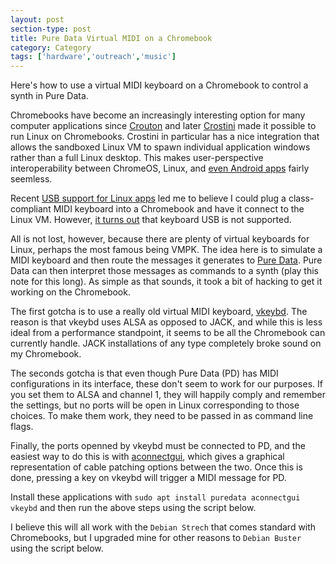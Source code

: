 ```yaml
---
layout: post
section-type: post
title: Pure Data Virtual MIDI on a Chromebook
category: Category
tags: ['hardware','outreach','music']
---
```


Here's how to use a virtual MIDI keyboard on a Chromebook to control a synth in Pure Data.

Chromebooks have become an increasingly interesting option for many computer applications since [Crouton](https://github.com/dnschneid/crouton) and later [Crostini](https://chromium.googlesource.com/chromiumos/docs/+/master/containers_and_vms.md) made it possible to run Linux on Chromebooks.
Crostini in particular has a nice integration that allows the sandboxed Linux VM to spawn individual application windows rather than a full Linux desktop.
This makes user-perspective interoperability between ChromeOS, Linux, and [even Android apps](https://support.google.com/chromebook/answer/7021273?hl=en) fairly seemless.

Recent [USB support for Linux apps](https://kmyers.me/blog/chromeos/chromeos-75-0-3759-4-brings-proper-usb-support-to-linux-applications-and-breaks-a-few-things-in-the-process/) led me to believe I could plug a class-compliant MIDI keyboard into a Chromebook and have it connect to the Linux VM.
However, [it turns out](https://kmyers.me/blog/chromeos/crostini-usb-what-works-and-what-does-not/) that keyboard USB is not supported.

All is not lost, however, because there are plenty of virtual keyboards for Linux, perhaps the most famous being VMPK.
The idea here is to simulate a MIDI keyboard and then route the messages it generates to [Pure Data](https://puredata.info/).
Pure Data can then interpret those messages as commands to a synth (play this note for this long). 
As simple as that sounds, it took a bit of hacking to get it working on the Chromebook.

The first gotcha is to use a really old virtual MIDI keyboard, [vkeybd](https://ccrma.stanford.edu/planetccrma/man/man1/vkeybd.1.html).
The reason is that vkeybd uses ALSA as opposed to JACK, and while this is less ideal from a performance standpoint, it seems to be all the Chromebook can currently handle.
JACK installations of any type completely broke sound on my Chromebook.

The seconds gotcha is that even though Pure Data (PD) has MIDI configurations in its interface, these don't seem to work for our purposes.
If you set them to ALSA and channel 1, they will happily comply and remember the settings, but no ports will be open in Linux corresponding to those choices.
To make them work, they need to be passed in as command line flags.

Finally, the ports openned by vkeybd must be connected to PD, and the easiest way to do this is with 
[aconnectgui](https://packages.debian.org/sid/sound/aconnectgui), which gives a graphical representation of cable patching options between the two.
Once this is done, pressing a key on vkeybd will trigger a MIDI message for PD.

Install these applications with `sudo apt install puredata aconnectgui vkeybd` and then run the above steps using the script below.

<script src="https://gist.github.com/aolney/5123deaddc4abaa30900c6985686d5fe.js"></script>

I believe this will all work with the `Debian Strech` that comes standard with Chromebooks, but I upgraded mine for other reasons to `Debian Buster` using the script below.

<script src="https://gist.github.com/aolney/844e80d34d551eaf9ff23ec69246f9cb.js"></script>

